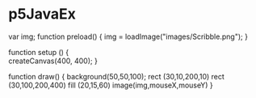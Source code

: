 # p5JavaEx

  
var img;
function preload() {
  img = loadImage("images/Scribble.png"); 
}

function setup () {  
  createCanvas(400, 400);
}

function draw() {
  background(50,50,100);
  rect (30,10,200,10)
  rect (30,100,200,400)
  fill (20,15,60)
  image(img,mouseX,mouseY)
}
